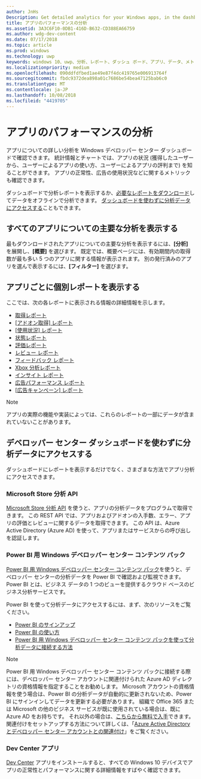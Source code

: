 ```yaml
---
author: JnHs
Description: Get detailed analytics for your Windows apps, in the dashboard or via other methods.
title: アプリのパフォーマンスの分析
ms.assetid: 3A3C6F10-0DB1-416D-B632-CD388EA66759
ms.author: wdg-dev-content
ms.date: 07/17/2018
ms.topic: article
ms.prod: windows
ms.technology: uwp
keywords: windows 10、uwp、分析、レポート、ダッシュ ボード、アプリ、データ、メトリック
ms.localizationpriority: medium
ms.openlocfilehash: 090ddfdfbed1ae49e87f4dc419765e006913764f
ms.sourcegitcommit: fbdc9372dea898a01c7686be54bea47125bab6c0
ms.translationtype: MT
ms.contentlocale: ja-JP
ms.lasthandoff: 10/08/2018
ms.locfileid: "4419705"
---
```

# <a name="analyze-app-performance"></a>アプリのパフォーマンスの分析

アプリについての詳しい分析を Windows デベロッパー センター ダッシュボードで確認できます。 統計情報とチャートでは、アプリの状況 (獲得したユーザーから、ユーザーによるアプリの使い方、ユーザーによるアプリの評判まで) を知ることができます。 アプリの正常性、広告の使用状況などに関するメトリックも確認できます。

ダッシュボードで分析レポートを表示するか、[必要なレポートをダウンロード](download-analytic-reports.md)してデータをオフラインで分析できます。 [ダッシュボードを使わずに分析データにアクセスする](#no-dashboard)こともできます。

## <a name="view-key-analytics-for-all-your-apps"></a>すべてのアプリについての主要な分析を表示する

最もダウンロードされたアプリについての主要な分析を表示するには、**[分析]** を展開し、**[概要]** を選びます。 既定では、概要ページには、有効期間内の取得数が最も多い 5 つのアプリに関する情報が表示されます。 別の発行済みのアプリを選んで表示するには、**[フィルター]** を選びます。

## <a name="view-individual-reports-for-each-app"></a>アプリごとに個別レポートを表示する

ここでは、次の各レポートに表示される情報の詳細情報を示します。

-   [取得レポート](acquisitions-report.md)
-   [[アドオン取得] レポート](add-on-acquisitions-report.md)
-   [[使用状況] レポート](usage-report.md)
-   [状態レポート](health-report.md)
-   [評価レポート](ratings-report.md)
-   [レビュー レポート](reviews-report.md)
-   [フィードバック レポート](feedback-report.md)
-   [Xbox 分析レポート](xbox-analytics-report.md)
-   [インサイト レポート](insights-report.md)
-   [広告パフォーマンス レポート](advertising-performance-report.md)
-   [[広告キャンペーン] レポート](promote-your-app-report.md)


> [!NOTE]
> アプリの実際の機能や実装によっては、これらのレポートの一部にデータが含まれていないことがあります。

<span id="no-dashboard"/>

## <a name="access-analytics-data-without-using-the-dev-center-dashboard"></a>デベロッパー センター ダッシュボードを使わずに分析データにアクセスする

ダッシュボードにレポートを表示するだけでなく、さまざまな方法でアプリ分析にアクセスできます。

### <a name="microsoft-store-analytics-api"></a>Microsoft Store 分析 API

[Microsoft Store 分析 API](../monetize/access-analytics-data-using-windows-store-services.md) を使うと、アプリの分析データをプログラムで取得できます。 この REST API では、アプリおよびアドオンの入手数、エラー、アプリの評価とレビューに関するデータを取得できます。 この API は、Azure Active Directory (Azure AD) を使って、アプリまたはサービスからの呼び出しを認証します。

### <a name="windows-dev-center-content-pack-for-power-bi"></a>Power BI 用 Windows デベロッパー センター コンテンツ パック

[Power BI 用 Windows デベロッパー センター コンテンツ パック](https://powerbi.microsoft.com/documentation/powerbi-content-pack-windows-dev-center/)を使うと、デベロッパー センターの分析データを Power BI で確認および監視できます。 Power BI とは、ビジネス データの 1 つのビューを提供するクラウド ベースのビジネス分析サービスです。

Power BI を使って分析データにアクセスするには、まず、次のリソースをご覧ください。

* [Power BI のサインアップ](https://powerbi.microsoft.com/documentation/powerbi-service-self-service-signup-for-power-bi/)
* [Power BI の使い方](https://powerbi.microsoft.com/guided-learning/)
* [Power BI 用 Windows デベロッパー センター コンテンツ パックを使って分析データに接続する方法](https://powerbi.microsoft.com/documentation/powerbi-content-pack-windows-dev-center/)

> [!NOTE]
> Power BI 用 Windows デベロッパー センター コンテンツ パックに接続する際には、デベロッパー センター アカウントに関連付けられた Azure AD ディレクトリの資格情報を指定することをお勧めします。 Microsoft アカウントの資格情報を使う場合は、Power BI の分析データが自動的に更新されないため、Power BI にサインインしてデータを更新する必要があります。 組織で Office 365 または Microsoft の他のビジネス サービスが既に使用されている場合は、既に Azure AD をお持ちです。 それ以外の場合は、[こちらから無料で入手](http://go.microsoft.com/fwlink/p/?LinkId=703757)できます。 関連付けをセットアップする方法について詳しくは、「[Azure Active Directory とデベロッパー センター アカウントとの関連付け](associate-azure-ad-with-dev-center.md)」をご覧ください。

### <a name="dev-center-app"></a>Dev Center アプリ

[Dev Center](https://www.microsoft.com/store/apps/dev-center/9nblggh4r5ws) アプリをインストールすると、すべての Windows 10 デバイスでアプリの正常性とパフォーマンスに関する詳細情報をすばやく確認できます。

